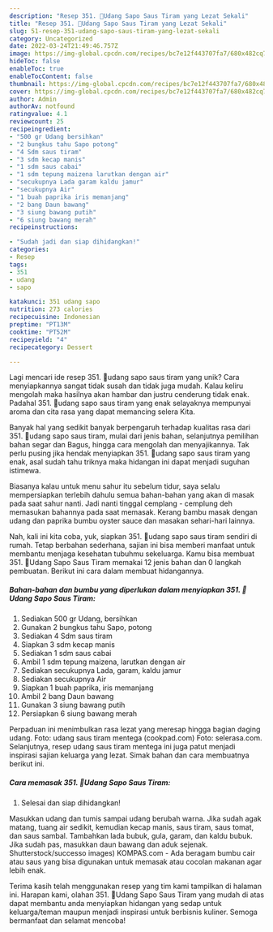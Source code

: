 ```yaml
---
description: "Resep 351. 🦐Udang Sapo Saus Tiram yang Lezat Sekali"
title: "Resep 351. 🦐Udang Sapo Saus Tiram yang Lezat Sekali"
slug: 51-resep-351-udang-sapo-saus-tiram-yang-lezat-sekali
category: Uncategorized
date: 2022-03-24T21:49:46.757Z
image: https://img-global.cpcdn.com/recipes/bc7e12f443707fa7/680x482cq70/351-udang-sapo-saus-tiram-foto-resep-utama.jpg
hideToc: false
enableToc: true
enableTocContent: false
thumbnail: https://img-global.cpcdn.com/recipes/bc7e12f443707fa7/680x482cq70/351-udang-sapo-saus-tiram-foto-resep-utama.jpg
cover: https://img-global.cpcdn.com/recipes/bc7e12f443707fa7/680x482cq70/351-udang-sapo-saus-tiram-foto-resep-utama.jpg
author: Admin
authorAv: notfound
ratingvalue: 4.1
reviewcount: 25
recipeingredient:
- "500 gr Udang bersihkan"
- "2 bungkus tahu Sapo potong"
- "4 Sdm saus tiram"
- "3 sdm kecap manis"
- "1 sdm saus cabai"
- "1 sdm tepung maizena larutkan dengan air"
- "secukupnya Lada garam kaldu jamur"
- "secukupnya Air"
- "1 buah paprika iris memanjang"
- "2 bang Daun bawang"
- "3 siung bawang putih"
- "6 siung bawang merah"
recipeinstructions:

- "Sudah jadi dan siap dihidangkan!"
categories:
- Resep
tags:
- 351
- udang
- sapo

katakunci: 351 udang sapo 
nutrition: 273 calories
recipecuisine: Indonesian
preptime: "PT13M"
cooktime: "PT52M"
recipeyield: "4"
recipecategory: Dessert

---
```





Lagi mencari ide resep 351. 🦐udang sapo saus tiram yang unik? Cara menyiapkannya sangat tidak susah dan tidak juga mudah. Kalau keliru mengolah maka hasilnya akan hambar dan justru cenderung tidak enak. Padahal 351. 🦐udang sapo saus tiram yang enak selayaknya mempunyai aroma dan cita rasa yang dapat memancing selera Kita.





Banyak hal yang sedikit banyak berpengaruh terhadap kualitas rasa dari 351. 🦐udang sapo saus tiram, mulai dari jenis bahan, selanjutnya pemilihan bahan segar dan Bagus, hingga cara mengolah dan menyajikannya. Tak perlu pusing jika hendak menyiapkan 351. 🦐udang sapo saus tiram yang enak,      asal sudah tahu triknya maka hidangan ini dapat menjadi suguhan istimewa.














Biasanya kalau untuk menu sahur itu sebelum tidur, saya selalu mempersiapkan terlebih dahulu semua bahan-bahan yang akan di masak pada saat sahur nanti. Jadi nanti tinggal cemplang - cemplung deh memasukan bahannya pada saat memasak. Kerang bambu masak dengan udang dan paprika bumbu oyster sauce dan masakan sehari-hari lainnya.






Nah, kali ini kita coba, yuk, siapkan 351. 🦐udang sapo saus tiram sendiri di rumah. Tetap berbahan sederhana, sajian ini bisa memberi manfaat untuk membantu menjaga kesehatan tubuhmu sekeluarga. Kamu bisa membuat 351. 🦐Udang Sapo Saus Tiram memakai 12 jenis bahan dan 0 langkah pembuatan. Berikut ini cara dalam membuat hidangannya.

<!--inarticleads1-->

##### Bahan-bahan dan bumbu yang diperlukan dalam menyiapkan 351. 🦐Udang Sapo Saus Tiram:

1. Sediakan 500 gr Udang, bersihkan
1. Gunakan 2 bungkus tahu Sapo, potong
1. Sediakan 4 Sdm saus tiram
1. Siapkan 3 sdm kecap manis
1. Sediakan 1 sdm saus cabai
1. Ambil 1 sdm tepung maizena, larutkan dengan air
1. Sediakan secukupnya Lada, garam, kaldu jamur
1. Sediakan secukupnya Air
1. Siapkan 1 buah paprika, iris memanjang
1. Ambil 2 bang Daun bawang
1. Gunakan 3 siung bawang putih
1. Persiapkan 6 siung bawang merah


Perpaduan ini menimbulkan rasa lezat yang meresap hingga bagian daging udang. Foto: udang saus tiram mentega (cookpad.com) Foto: selerasa.com. Selanjutnya, resep udang saus tiram mentega ini juga patut menjadi inspirasi sajian keluarga yang lezat. Simak bahan dan cara membuatnya berikut ini. 

<!--inarticleads2-->

##### Cara memasak 351. 🦐Udang Sapo Saus Tiram:


1. Selesai dan siap dihidangkan!

Masukkan udang dan tumis sampai udang berubah warna. Jika sudah agak matang, tuang air sedikit, kemudian kecap manis, saus tiram, saus tomat, dan saus sambal. Tambahkan lada bubuk, gula, garam, dan kaldu bubuk. Jika sudah pas, masukkan daun bawang dan aduk sejenak. Shutterstock/successo images) KOMPAS.com - Ada beragam bumbu cair atau saus yang bisa digunakan untuk memasak atau cocolan makanan agar lebih enak. 

Terima kasih telah menggunakan resep yang tim kami tampilkan di halaman ini. Harapan kami, olahan 351. 🦐Udang Sapo Saus Tiram yang mudah di atas dapat membantu anda menyiapkan hidangan yang sedap untuk keluarga/teman maupun menjadi inspirasi untuk berbisnis kuliner. Semoga bermanfaat dan selamat mencoba!
